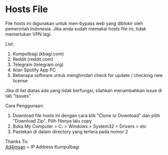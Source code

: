 # Hosts File 
File hosts ini digunakan untuk men-bypass web yang diblokir oleh pemerintah Indonesia. Jika anda sudah memakai hosts file ini, tidak memerlukan VPN lagi.

List:
1) Kumpulbagi (kbagi.com)
2) Reddit (reddit.com)
3) Telegram (telegram.org)
4) Iklan Spotify App PC
5) Beberapa software untuk menghindari check for update / checking new license

Jika di list diatas ada yang tidak berfungsi, silahkan menambahkan issue di tab "Issues"

Cara Penggunaan:
1) Download file hosts ini dengan cara klik "Clone or Download" dan pilih "Download Zip". Pilih filenya lalu copy
2) Buka My Computer > C: > Windows > System32 > Drivers > etc
3) Pastekan di dalam directory yang tertera pada nomor 2





Thanks To:
<br><a href="ad4msan">Ad4msan</a> = IP Address Kumpulbagi
